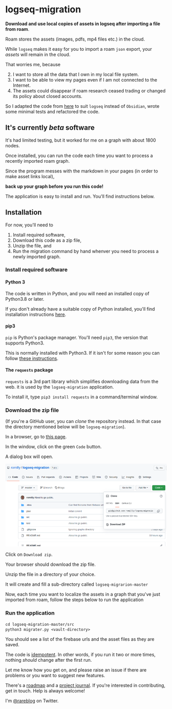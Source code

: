 # logseq-migration

**Download and use local copies of assets in logseq after importing a file from roam**.

Roam stores the assets (images, pdfs, mp4 files etc.) in the cloud.

While `logseq` makes it easy for you to import a roam `json` export, your _assets_ will remain in the cloud.

That worries me, because

2. I want to store all the data that I own in my local file system.
3. I want to be able to view my pages even if I am not connected to the Internet.
4. The assets could disappear if roam research ceased trading or changed its policy about closed accounts.

So I adapted the code from [here](https://nicolevanderhoeven.com/blog/20210602-downloading-files-from-roam/) 
to suit `logseq` instead of `Obsidian`, wrote some minimal tests and refactored the code.

## It's currently _beta_ software 

It's had limited testing, but it worked for me on a graph with about 1800 nodes.

Once installed, you can run the code each time you want to process a recently imported
roam graph.

Since the program messes with the markdown in your pages (in order to make asset links local),

**back up your graph before you run this code!**

The application is easy to install and run.
You'll find instructions below.

## Installation

For now, you'll need to 
1. Install required software,
2. Download this code as a zip file,
3. Unzip the file, and
4. Run the migration command by hand whenver you need to process a newly imported graph.

### Install required software

#### Python 3

The code is written in Python, and you  will need an installed copy of Python3.8 or later.

If you don't already have a suitable copy of Python installed, you'll find installation instructions
[here](https://www.python.org/).

#### pip3


`pip` is Python's package manager. You'll need `pip3`, the version that supports Python3.

This is normally installed with Python3. If it isn't for some reason you can follow
[these instructions](https://pip.pypa.io/en/stable/installation/).

#### The `requests` package

`requests` is a 3rd part library which simplifies downloading data from the web. 
it is used by the `logseq-migration` application.

To install it, type `pip3 install requests` in a command/terminal window.

### Download the zip file

(If you're a GitHub user, you can _clone_ the repository instead.
In that case the directory mentioned below will be `logseq-migration`).

In a browser, go to [this page](https://github.com/romilly/logseq-migration).

In the window, click on the green `Code` button.

A dialog box will open.

![Dyalog with download zip option](docs/img/migrator-installation.png)

Click on `Download zip`.

Your browser should download the zip file.

Unzip the file in a directory of your choice.

It will create and fill a sub-directory called `logseq-migrarion-master`

Now, each time you want to localize the assets in a graph that you've just imported from roam,
follow the steps below to run the application

### Run the application

```shell
cd logseq-migration-master/src
python3 migrater.py <vault-directory>
```

You should see a list of the firebase urls and the asset files as they are saved.

The code is [idempotent](https://en.wikipedia.org/wiki/Idempotence).
In other words, if you run it two or more times, nothing _should_ change after the first run.

Let me know how you get on, and please raise an issue if there are problems or you want to
suggest new features.

There's a [roadmap](ROADMAP.md) and a [project journal](plan/journal.md). If you're interested in contributing, get in 
touch.
Help is always welcome!

I'm [@rareblog](https://twitter.com/rareblog) on Twitter.

